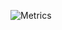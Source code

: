 ![Metrics](https://metrics.lecoq.io/T-Pakorn?template=classic&activity=1&followup=1&isocalendar=1&languages=1&stars=1&isocalendar.duration=half-year&stars.limit=4&activity.limit=5&activity.days=14&activity.filter=all&config.timezone=Asia%2FBangkok&config.animated=true)
